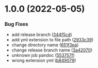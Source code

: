 # 1.0.0 (2022-05-05)


### Bug Fixes

* add release branch ([344f5cd](https://github.com/amarfoglia/LSS-report-test/commit/344f5cdc4704ba900044808999f2554a6fe1db17))
* add yml extension to file path ([2933c39](https://github.com/amarfoglia/LSS-report-test/commit/2933c395d9b82531a309e0d1d16b966aa928cbc8))
* change directory name ([651f3ea](https://github.com/amarfoglia/LSS-report-test/commit/651f3ea96361912f577042a4afd59519ac155557))
* change release branch name ([3a42070](https://github.com/amarfoglia/LSS-report-test/commit/3a42070f4e06e823c9051f3d1d9e5284c55caefe))
* unknown job pandoc ([553757f](https://github.com/amarfoglia/LSS-report-test/commit/553757f50b4167f942fbf7424eadcb634bee8a84))
* wrong extension yml ([b849079](https://github.com/amarfoglia/LSS-report-test/commit/b849079cef882a9ca0033f40b079e7ba91924683))
